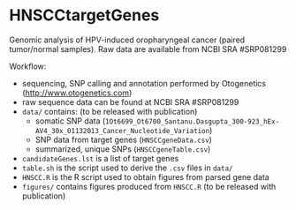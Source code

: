 # HNSCCtargetGenes

Genomic analysis of HPV-induced oropharyngeal cancer (paired tumor/normal samples).
Raw data are available from NCBI SRA #SRP081299

Workflow:
* sequencing, SNP calling and annotation performed by Otogenetics (http://www.otogenetics.com)
* raw sequence data can be found at NCBI SRA #SRP081299
* `data/` contains: (to be released with publication)
	* somatic SNP data (`1Ot6699_Ot6700_Santanu.Dasgupta_300-923_hEx-AV4_30x_01132013_Cancer_Nucleotide_Variation`)
	* SNP data from target genes (`HNSCCgeneData.csv`)
	* summarized, unique SNPs (`HNSCCgeneTable.csv`)
* `candidateGenes.lst` is a list of target genes
* `table.sh` is the script used to derive the `.csv` files in `data/`
* `HNSCC.R` is the R script used to obtain figures from parsed gene data
* `figures/` contains figures produced from `HNSCC.R` (to be released with publication)
